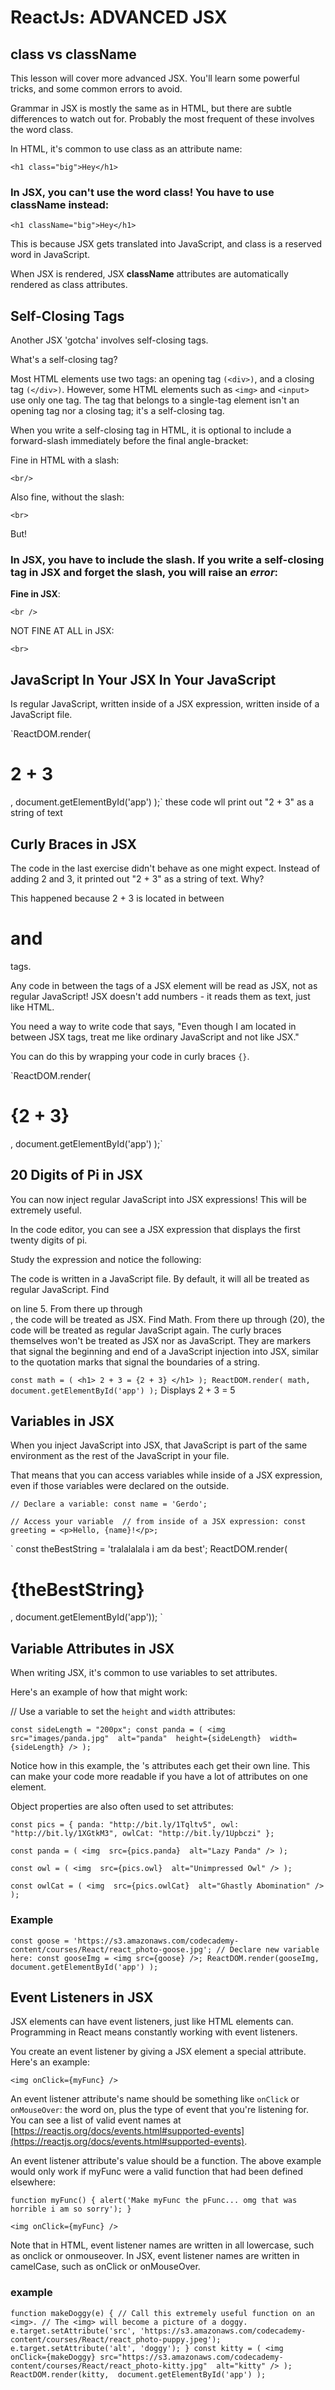 # ReactJs: ADVANCED JSX


## class vs className
This lesson will cover more advanced JSX. You'll learn some powerful tricks, and some common errors to avoid.

Grammar in JSX is mostly the same as in HTML, but there are subtle differences to watch out for. Probably the most frequent of these involves the word class.

In HTML, it's common to use class as an attribute name:

`<h1 class="big">Hey</h1>`
### In JSX, you can't use the word class! You have to use className instead:

`<h1 className="big">Hey</h1>`

This is because JSX gets translated into JavaScript, and class is a reserved word in JavaScript.

When JSX is rendered, JSX **className** attributes are automatically rendered as class attributes.


## Self-Closing Tags
Another JSX 'gotcha' involves self-closing tags.

What's a self-closing tag?

Most HTML elements use two tags: an opening tag `(<div>)`, and a closing tag `(</div>)`. However, some HTML elements such as `<img>` and `<input>` use only one tag. The tag that belongs to a single-tag element isn't an opening tag nor a closing tag; it's a self-closing tag.

When you write a self-closing tag in HTML, it is optional to include a forward-slash immediately before the final angle-bracket:

Fine in HTML with a slash:

`<br/>`

Also fine, without the slash:

`<br>`

But!

### In JSX, you have to include the slash. If you write a self-closing tag in JSX and forget the slash, you will raise an *error*:

**Fine in JSX**:

  `<br />`

NOT FINE AT ALL in JSX:

  `<br>`


## JavaScript In Your JSX In Your JavaScript
Is regular JavaScript, written inside of a JSX expression, written inside of a JavaScript file.

`ReactDOM.render(
  <h1>2 + 3</h1>,
  document.getElementById('app')
);`
these code wll print out "2 + 3" as a string of text

## Curly Braces in JSX
The code in the last exercise didn't behave as one might expect. Instead of adding 2 and 3, it printed out "2 + 3" as a string of text. Why?

This happened because 2 + 3 is located in between <h1> and </h1> tags.

Any code in between the tags of a JSX element will be read as JSX, not as regular JavaScript! JSX doesn't add numbers - it reads them as text, just like HTML.

You need a way to write code that says, "Even though I am located in between JSX tags, treat me like ordinary JavaScript and not like JSX."

You can do this by wrapping your code in curly braces `{}`.

`ReactDOM.render(
  <h1>{2 + 3}</h1>,
  document.getElementById('app')
);`


## 20 Digits of Pi in JSX
You can now inject regular JavaScript into JSX expressions! This will be extremely useful.

In the code editor, you can see a JSX expression that displays the first twenty digits of pi.

Study the expression and notice the following:

The code is written in a JavaScript file. By default, it will all be treated as regular JavaScript.
Find <div> on line 5. From there up through </div>, the code will be treated as JSX.
Find Math. From there up through (20), the code will be treated as regular JavaScript again.
The curly braces themselves won't be treated as JSX nor as JavaScript. They are markers that signal the beginning and end of a JavaScript injection into JSX, similar to the quotation marks that signal the boundaries of a string.

`
const math = (
    <h1>
   2 + 3 = {2 + 3}
    </h1>
);
ReactDOM.render(
  math,
  document.getElementById('app')
);
`
Displays 2 + 3 = 5


## Variables in JSX
When you inject JavaScript into JSX, that JavaScript is part of the same environment as the rest of the JavaScript in your file.

That means that you can access variables while inside of a JSX expression, even if those variables were declared on the outside.

`// Declare a variable:
const name = 'Gerdo';`

`// Access your variable 
// from inside of a JSX expression:
const greeting = <p>Hello, {name}!</p>;`

`
const theBestString = 'tralalalala i am da best';
ReactDOM.render(
  <h1>
  {theBestString}
  </h1>, 
  document.getElementById('app'));
`


## Variable Attributes in JSX
When writing JSX, it's common to use variables to set attributes.

Here's an example of how that might work:

// Use a variable to set the `height` and `width` attributes:

`const sideLength = "200px";
const panda = (
  <img 
    src="images/panda.jpg" 
    alt="panda" 
    height={sideLength} 
    width={sideLength} />
);`

Notice how in this example, the <img />'s attributes each get their own line. This can make your code more readable if you have a lot of attributes on one element.

Object properties are also often used to set attributes:

`const pics = {
  panda: "http://bit.ly/1Tqltv5",
  owl: "http://bit.ly/1XGtkM3",
  owlCat: "http://bit.ly/1Upbczi"
};`

`const panda = (
  <img 
    src={pics.panda} 
    alt="Lazy Panda" />
);`

`const owl = (
  <img 
    src={pics.owl} 
    alt="Unimpressed Owl" />
);`

`const owlCat = (
  <img 
    src={pics.owlCat} 
    alt="Ghastly Abomination" />
);`

### Example

`
const goose = 'https://s3.amazonaws.com/codecademy-content/courses/React/react_photo-goose.jpg';
// Declare new variable here:
const gooseImg = <img src={goose} />;
ReactDOM.render(gooseImg, 
                document.getElementById('app')
               );
`


## Event Listeners in JSX
JSX elements can have event listeners, just like HTML elements can. Programming in React means constantly working with event listeners.

You create an event listener by giving a JSX element a special attribute. Here's an example:

`<img onClick={myFunc} />`

An event listener attribute's name should be something like `onClick` or `onMouseOver`: the word on, plus the type of event that you're listening for. You can see a list of valid event names at [https://reactjs.org/docs/events.html#supported-events](https://reactjs.org/docs/events.html#supported-events).

An event listener attribute's value should be a function. The above example would only work if myFunc were a valid function that had been defined elsewhere:

`function myFunc() {
  alert('Make myFunc the pFunc... omg that was horrible i am so sorry');
}`

`<img onClick={myFunc} />`

Note that in HTML, event listener names are written in all lowercase, such as onclick or onmouseover. In JSX, event listener names are written in camelCase, such as onClick or onMouseOver.

### example

`function makeDoggy(e) {
  // Call this extremely useful function on an <img>.
  // The <img> will become a picture of a doggy.
  e.target.setAttribute('src', 'https://s3.amazonaws.com/codecademy-content/courses/React/react_photo-puppy.jpeg');
  e.target.setAttribute('alt', 'doggy');
}
const kitty = (
  <img 
    onClick={makeDoggy}
    src="https://s3.amazonaws.com/codecademy-content/courses/React/react_photo-kitty.jpg" 
    alt="kitty" />
);
ReactDOM.render(kitty, 
                document.getElementById('app')
               );`